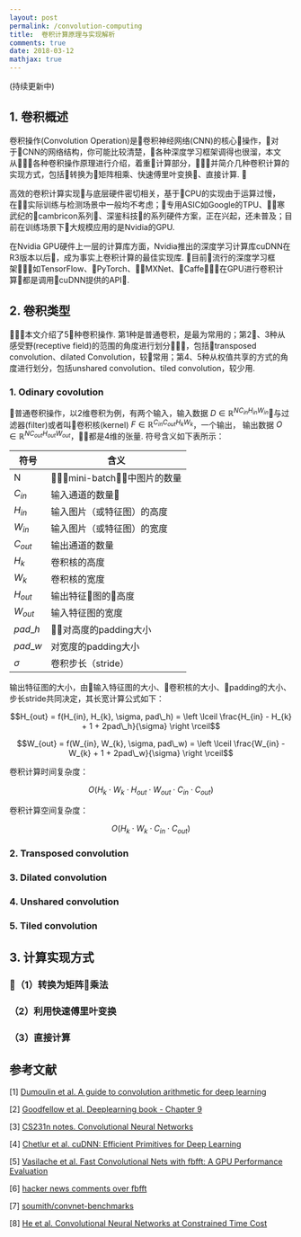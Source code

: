 ```yaml
---
layout: post
permalink: /convolution-computing
title:  卷积计算原理与实现解析
comments: true
date: 2018-03-12
mathjax: true
---
```

 
(持续更新中)

## 1. 卷积概述
卷积操作(Convolution Operation)是卷积神经网络(CNN)的核心操作，对于CNN的网络结构，你可能比较清楚，各种深度学习框架调得也很溜，本文从各种卷积操作原理进行介绍，着重计算部分，并简介几种卷积计算的实现方式，包括转换为矩阵相乘、快速傅里叶变换、直接计算. 

高效的卷积计算实现与底层硬件密切相关，基于CPU的实现由于运算过慢，在实际训练与检测场景中一般均不考虑；专用ASIC如Google的TPU、寒武纪的cambricon系列、深鉴科技的系列硬件方案，正在兴起，还未普及；目前在训练场景下大规模应用的是Nvidia的GPU. 

在Nvidia GPU硬件上一层的计算库方面，Nvidia推出的深度学习计算库cuDNN在R3版本以后，成为事实上卷积计算的最佳实现库. 目前流行的深度学习框架如TensorFlow、PyTorch、MXNet、Caffe，在GPU进行卷积计算都是调用cuDNN提供的API.

## 2. 卷积类型
本文介绍了5种卷积操作. 第1种是普通卷积，是最为常用的；第2、3种从感受野(receptive field)的范围的角度进行划分，包括transposed convolution、dilated Convolution，较常用；第4、5种从权值共享的方式的角度进行划分，包括unshared convolution、tiled convolution，较少用.
### 1. Odinary covolution
普通卷积操作，以2维卷积为例，有两个输入，输入数据 $D\in\mathbb{R}^{NC_{in}H_{in}W_{in}}$与过滤器(filter)或者叫卷积核(kernel) $F\in\mathbb{R}^{C_{in}C_{out}H_{k}W_{k}}$，一个输出，
输出数据 $O\in\mathbb{R}^{NC_{out}H_{out}W_{out}}$，都是4维的张量. 符号含义如下表所示：

符号|含义
---|---
N|mini-batch中图片的数量
$C_{in}$|输入通道的数量
$H_{in}$|输入图片（或特征图）的高度
$W_{in}$|输入图片（或特征图）的宽度
$C_{out}$|输出通道的数量
$H_{k}$|卷积核的高度
$W_{k}$|卷积核的宽度
$H_{out}$|输出特征图的高度
$W_{out}$|输入特征图的宽度
$pad\_h$|对高度的padding大小
$pad\_w$|对宽度的padding大小
$\sigma$|卷积步长（stride）

输出特征图的大小，由输入特征图的大小、卷积核的大小、padding的大小、步长stride共同决定，其长宽计算公式如下：

$$H_{out} = f(H_{in}, H_{k}, \sigma, pad\_h) = \left \lceil \frac{H_{in} - H_{k} + 1 + 2pad\_h}{\sigma} \right \rceil$$

$$W_{out} = f(W_{in}, W_{k}, \sigma, pad\_w) = \left \lceil \frac{W_{in} - W_{k} + 1 + 2pad\_w}{\sigma} \right \rceil$$

卷积计算时间复杂度：

$$O\left (H_{k} \cdot W_{k}  \cdot H_{out} \cdot W_{out} \cdot C_{in} \cdot C_{out} \right )$$

卷积计算空间复杂度：

$$O\left (H_{k} \cdot W_{k} \cdot C_{in} \cdot C_{out} \right )$$


### 2. Transposed convolution
### 3. Dilated convolution
### 4. Unshared convolution
### 5. Tiled convolution


## 3. 计算实现方式
### （1）转换为矩阵乘法
### （2）利用快速傅里叶变换
### （3）直接计算

## 参考文献
[1] [Dumoulin et al. A guide to convolution arithmetic for deep learning](https://arxiv.org/pdf/1603.07285.pdf)

[2] [Goodfellow et al. Deeplearning book - Chapter 9](http://www.deeplearningbook.org/contents/convnets.html)

[3] [CS231n notes. Convolutional Neural Networks](http://cs231n.github.io/convolutional-networks/)

[4] [Chetlur et al. cuDNN: Efficient Primitives for Deep Learning](https://arxiv.org/pdf/1410.0759.pdf)

[5] [Vasilache et al. Fast Convolutional Nets with fbfft: A GPU Performance Evaluation](https://arxiv.org/pdf/1412.7580.pdf)

[6] [hacker news comments over fbfft](https://news.ycombinator.com/item?id=10282903)

[7] [soumith/convnet-benchmarks](https://github.com/soumith/convnet-benchmarks)

[8] [He et al. Convolutional Neural Networks at Constrained Time Cost](https://arxiv.org/pdf/1412.1710.pdf)
